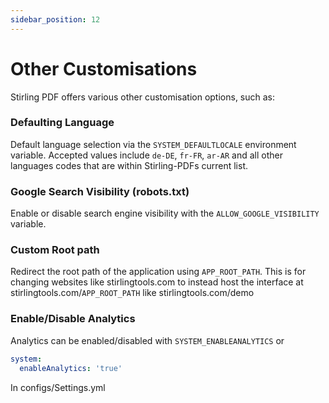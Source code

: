 ```yaml
---
sidebar_position: 12
---
```

# Other Customisations

Stirling PDF offers various other customisation options, such as:

### Defaulting Language
Default language selection via the `SYSTEM_DEFAULTLOCALE` environment variable. Accepted values include `de-DE`, `fr-FR`, `ar-AR` and all other languages codes that are within Stirling-PDFs current list.

### Google Search Visibility (robots.txt)
Enable or disable search engine visibility with the `ALLOW_GOOGLE_VISIBILITY` variable.

### Custom Root path
Redirect the root path of the application using `APP_ROOT_PATH`.
This is for changing websites like stirlingtools.com to instead host the interface at stirlingtools.com/`APP_ROOT_PATH` like stirlingtools.com/demo

### Enable/Disable Analytics
Analytics can be enabled/disabled with ``SYSTEM_ENABLEANALYTICS`` or
```yaml
system:
  enableAnalytics: 'true'
```
In configs/Settings.yml
